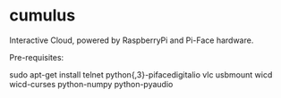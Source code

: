 cumulus
=======

Interactive Cloud, powered by RaspberryPi and Pi-Face hardware.

Pre-requisites:

sudo apt-get install telnet python{,3}-pifacedigitalio vlc usbmount wicd wicd-curses python-numpy python-pyaudio
